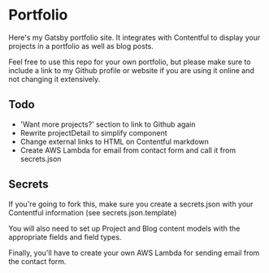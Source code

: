 # Portfolio

Here's my Gatsby portfolio site. It integrates with Contentful to display your projects in a portfolio as well as blog posts.

Feel free to use this repo for your own portfolio, but please make sure to include a link to my Github profile or website if you are using it online and not changing it extensively.

## Todo

- 'Want more projects?' section to link to Github again
- Rewrite projectDetail to simplify component
- Change external links to HTML on Contentful markdown
- Create AWS Lambda for email from contact form and call it from secrets.json

## Secrets

If you're going to fork this, make sure you create a secrets.json with your Contentful information (see secrets.json.template)

You will also need to set up Project and Blog content models with the appropriate fields and field types.

Finally, you'll have to create your own AWS Lambda for sending email from the contact form.